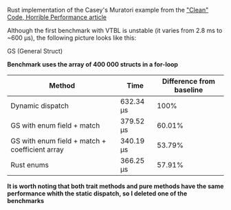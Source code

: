Rust implementation of the Casey's Muratori example from the ["Clean" Code, Horrible Performance article][clean-code]

Although the first benchmark with VTBL is unstable (it varies from 2.8 ms to ~600 µs), the following picture looks like this:

GS (General Struct)

**Benchmark uses the array of 400 000 structs in a for-loop**

| Method                                         	| Time      	| Difference from baseline 	|
|------------------------------------------------	|-----------	|--------------------------	|
| Dynamic dispatch                               	| 632.34 µs 	| 100%                     	|
| GS with enum field + match                     	| 379.52 µs 	| 60.01%                   	|
| GS with enum field + match + coefficient array 	| 340.19 µs 	| 53.79%                   	|
| Rust enums                                        | 366.25 µs 	| 57.91%                   	|

**It is worth noting that both trait methods and pure methods have the same performance whith the static dispatch, so I deleted one of the benchmarks**

[clean-code]: https://www.computerenhance.com/p/clean-code-horrible-performance
